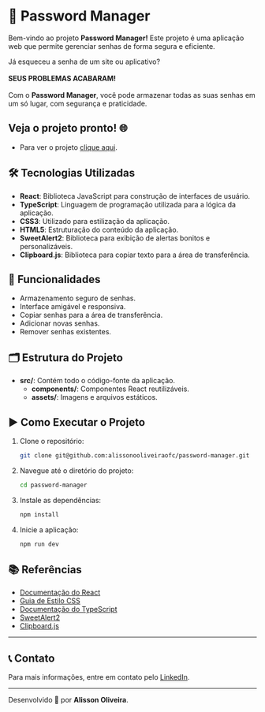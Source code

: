 # 🔐 Password Manager

Bem-vindo ao projeto **Password Manager!** Este projeto é uma aplicação web que permite gerenciar senhas de forma segura e eficiente.

Já esqueceu a senha de um site ou aplicativo? <br><br>
**SEUS PROBLEMAS ACABARAM!** <br><br>
Com o **Password Manager**, você pode armazenar todas as suas senhas em um só lugar, com segurança e praticidade.

## Veja o projeto pronto! 🌐

- Para ver o projeto [clique aqui](https://passwordmanager.vercel.app/).

## 🛠️ Tecnologias Utilizadas

- **React**: Biblioteca JavaScript para construção de interfaces de usuário.
- **TypeScript**: Linguagem de programação utilizada para a lógica da aplicação.
- **CSS3**: Utilizado para estilização da aplicação.
- **HTML5**: Estruturação do conteúdo da aplicação.
- **SweetAlert2**: Biblioteca para exibição de alertas bonitos e personalizáveis.
- **Clipboard.js**: Biblioteca para copiar texto para a área de transferência.

## 🚀 Funcionalidades

- Armazenamento seguro de senhas.
- Interface amigável e responsiva.
- Copiar senhas para a área de transferência.
- Adicionar novas senhas.
- Remover senhas existentes.

## 🗂️ Estrutura do Projeto

- **src/**: Contém todo o código-fonte da aplicação.
  - **components/**: Componentes React reutilizáveis.
  - **assets/**: Imagens e arquivos estáticos.

## ▶️ Como Executar o Projeto

1. Clone o repositório:
   ```bash
   git clone git@github.com:alissonooliveiraofc/password-manager.git
   ```
2. Navegue até o diretório do projeto:
   ```bash
   cd password-manager
   ```
3. Instale as dependências:
   ```bash
   npm install
   ```
4. Inicie a aplicação:
   ```bash
   npm run dev
   ```

## 📚 Referências

- [Documentação do React](https://reactjs.org/docs/getting-started.html)
- [Guia de Estilo CSS](https://developer.mozilla.org/en-US/docs/Web/CSS)
- [Documentação do TypeScript](https://www.typescriptlang.org/docs/)
- [SweetAlert2](https://sweetalert2.github.io/)
- [Clipboard.js](https://www.npmjs.com/package/clipboard-copy)

---

## 📞 Contato

Para mais informações, entre em contato pelo [LinkedIn](https://www.linkedin.com/in/alissonooliveira).

---

Desenvolvido 💚 por **Alisson Oliveira**.
